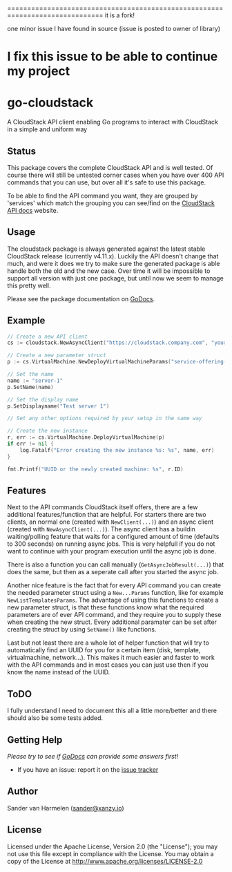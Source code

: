 ==============================================================================
it is a fork!

one minor issue I have found in source (issue is posted to owner of library)

I fix this issue to be able to continue my project
============================================================================== 

go-cloudstack
=============
A CloudStack API client enabling Go programs to interact with CloudStack in a simple and uniform way

## Status

This package covers the complete CloudStack API and is well tested. Of course there will still be untested corner cases when you have over 400 API commands that you can use, but over all it's safe to use this package.

To be able to find the API command you want, they are grouped by 'services' which match the grouping you can see/find on the [CloudStack API docs](http://cloudstack.apache.org/docs/api/apidocs-4.11/TOC_Root_Admin.html) website.

## Usage

The cloudstack package is always generated against the latest stable CloudStack release (currently v4.11.x). Luckily the API doesn't change that much, and were it does we try to make sure the generated package is able handle both the old and the new case. Over time it will be impossible to support all version with just one package, but until now we seem to manage this pretty well.

Please see the package documentation on [GoDocs](http://godoc.org/github.com/xanzy/go-cloudstack/cloudstack).

## Example

```go
// Create a new API client
cs := cloudstack.NewAsyncClient("https://cloudstack.company.com", "your-api-key", "your-api-secret", false)

// Create a new parameter struct
p := cs.VirtualMachine.NewDeployVirtualMachineParams("service-offering-id", "template-id", "zone-id")

// Set the name
name := "server-1"
p.SetName(name)

// Set the display name
p.SetDisplayname("Test server 1")

// Set any other options required by your setup in the same way

// Create the new instance
r, err := cs.VirtualMachine.DeployVirtualMachine(p)
if err != nil {
	log.Fatalf("Error creating the new instance %s: %s", name, err)
}

fmt.Printf("UUID or the newly created machine: %s", r.ID)
```

## Features

Next to the API commands CloudStack itself offers, there are a few additional features/function that are helpful. For starters there are two clients, an normal one (created with `NewClient(...)`) and an async client (created with `NewAsyncClient(...)`). The async client has a buildin waiting/polling feature that waits for a configured amount of time (defaults to 300 seconds) on running async jobs. This is very helpfull if you do not want to continue with your program execution until the async job is done.

There is also a function you can call manually (`GetAsyncJobResult(...)`) that does the same, but then as a seperate call after you started the async job.

Another nice feature is the fact that for every API command you can create the needed parameter struct using a `New...Params` function, like for example `NewListTemplatesParams`. The advantage of using this functions to create a new parameter struct, is that these functions know what the required parameters are of ever API command, and they require you to supply these when creating the new struct. Every additional paramater can be set after creating the struct by using `SetName()` like functions.

Last but not least there are a whole lot of helper function that will try to automatically find an UUID for you for a certain item (disk, template, virtualmachine, network...). This makes it much easier and faster to work with the API commands and in most cases you can just use then if you know the name instead of the UUID.

## ToDO

I fully understand I need to document this all a little more/better and there should also be some tests added.

## Getting Help

_Please try to see if [GoDocs](http://godoc.org/github.com/xanzy/go-cloudstack) can provide some answers first!_

* If you have an issue: report it on the [issue tracker](https://github.com/xanzy/go-cloudstack/issues)

## Author

Sander van Harmelen (<sander@xanzy.io>)

## License

Licensed under the Apache License, Version 2.0 (the "License"); you may not use this file except in compliance with the License. You may obtain a copy of the License at <http://www.apache.org/licenses/LICENSE-2.0>
